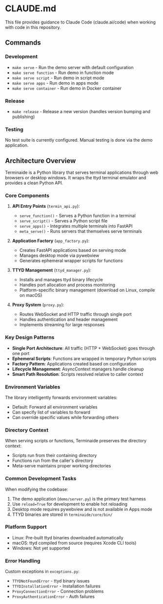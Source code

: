 # CLAUDE.md

This file provides guidance to Claude Code (claude.ai/code) when working with code in this repository.

## Commands

### Development
- `make serve` - Run the demo server with default configuration
- `make serve function` - Run demo in function mode
- `make serve script` - Run demo in script mode
- `make serve apps` - Run demo in apps mode
- `make serve container` - Run demo in Docker container

### Release
- `make release` - Release a new version (handles version bumping and publishing)

### Testing
No test suite is currently configured. Manual testing is done via the demo application.

## Architecture Overview

Terminaide is a Python library that serves terminal applications through web browsers or desktop windows. It wraps the ttyd terminal emulator and provides a clean Python API.

### Core Components

1. **API Entry Points** (`termin_api.py`):
   - `serve_function()` - Serves a Python function in a terminal
   - `serve_script()` - Serves a Python script file
   - `serve_apps()` - Integrates multiple terminals into FastAPI
   - `meta_serve()` - Runs servers that themselves serve terminals

2. **Application Factory** (`app_factory.py`):
   - Creates FastAPI applications based on serving mode
   - Manages desktop mode via pywebview
   - Generates ephemeral wrapper scripts for functions

3. **TTYD Management** (`ttyd_manager.py`):
   - Installs and manages ttyd binary lifecycle
   - Handles port allocation and process monitoring
   - Platform-specific binary management (download on Linux, compile on macOS)

4. **Proxy System** (`proxy.py`):
   - Routes WebSocket and HTTP traffic through single port
   - Handles authentication and header management
   - Implements streaming for large responses

### Key Design Patterns

- **Single Port Architecture**: All traffic (HTTP + WebSocket) goes through one port
- **Ephemeral Scripts**: Functions are wrapped in temporary Python scripts
- **Factory Pattern**: Applications created based on configuration
- **Lifecycle Management**: AsyncContext managers handle cleanup
- **Smart Path Resolution**: Scripts resolved relative to caller context

### Environment Variables

The library intelligently forwards environment variables:
- Default: Forward all environment variables
- Can specify list of variables to forward
- Can override specific values while forwarding others

### Directory Context

When serving scripts or functions, Terminaide preserves the directory context:
- Scripts run from their containing directory
- Functions run from the caller's directory
- Meta-serve maintains proper working directories

### Common Development Tasks

When modifying the codebase:
1. The demo application (`demo/server.py`) is the primary test harness
2. Use `reload=True` for development to enable hot reloading
3. Desktop mode requires pywebview and is not available in Apps mode
4. TTYD binaries are stored in `terminaide/core/bin/`

### Platform Support

- Linux: Pre-built ttyd binaries downloaded automatically
- macOS: ttyd compiled from source (requires Xcode CLI tools)
- Windows: Not yet supported

### Error Handling

Custom exceptions in `exceptions.py`:
- `TTYDNotFoundError` - ttyd binary issues
- `TTYDInstallationError` - Installation failures
- `ProxyConnectionError` - Connection problems
- `ProxyAuthenticationError` - Auth failures